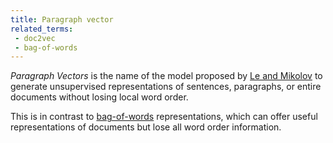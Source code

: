 ```yaml
---
title: Paragraph vector
related_terms:
 - doc2vec
 - bag-of-words
---
```

*Paragraph Vectors* is the name of the model proposed by [Le and Mikolov][1] to
generate unsupervised representations of sentences, paragraphs, or entire documents
without losing local word order.

This is in contrast to [bag-of-words](/terms/bag-of-words/) representations, which
can offer useful representations of documents but lose all word order information.

[1]: https://arxiv.org/abs/1405.4053